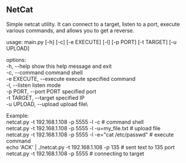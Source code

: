 ## NetCat
Simple netcat utility. It can connect to a target, listen to a port, execute various commands, and allows you to get a reverse.

usage: main.py [-h] [-c] [-e EXECUTE] [-l] [-p PORT] [-t TARGET] [-u UPLOAD]

options:\
  -h, --help            show this help message and exit\
  -c, --command         command shell\
  -e EXECUTE, --execute execute specified command\
  -l, --listen          listen mode\
  -p PORT, --port PORT  specified port\
  -t TARGET, --target   specified IP\
  -u UPLOAD, --upload   upload file\

Example:\
netcat.py -t 192.168.1.108 -p 5555 -l -c                        # command shell\
netcat.py -t 192.168.1.108 -p 5555 -l -u=my_file.txt            # upload file\
netcat.py -t 192.168.1.108 -p 5555 -l -e="cat /etc/passwd"      # execute command\
echo 'ACK' | ./netcat.py -t 192.168.1.108 -p 135                # sent text to 135 port\
netcat.py -t 192.168.1.108 -p 5555                              # connecting to target  
